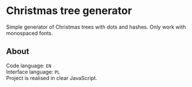 # Christmas tree generator
Simple generator of Christmas trees with dots and hashes.
Only work with monospaced fonts.

## About
Code language: `EN`\
Interface language: `PL`\
Project is realised in clear JavaScript.
